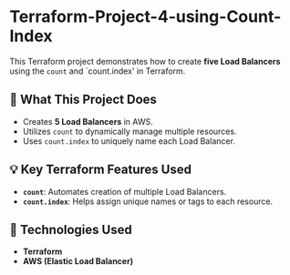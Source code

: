 # Terraform-Project-4-using-Count-Index

This Terraform project demonstrates how to create **five Load Balancers** using the `count` and `count.index' in Terraform.

## 🔧 What This Project Does

- Creates **5 Load Balancers** in AWS.
- Utilizes `count` to dynamically manage multiple resources.
- Uses `count.index` to uniquely name each Load Balancer.

## 💡 Key Terraform Features Used

- **`count`**: Automates creation of multiple Load Balancers.
- **`count.index`**: Helps assign unique names or tags to each resource.

## 🔧 Technologies Used

- **Terraform**
- **AWS (Elastic Load Balancer)**

